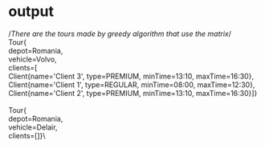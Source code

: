 # output

/*There are the tours made by greedy algorithm that use the matrix*/\
Tour{\
depot=Romania,\
vehicle=Volvo,\
clients=[\
Client{name='Client 3', type=PREMIUM, minTime=13:10, maxTime=16:30},\
Client{name='Client 1', type=REGULAR, minTime=08:00, maxTime=12:30},\
Client{name='Client 2', type=PREMIUM, minTime=13:10, maxTime=16:30}]}\
\
Tour{\
depot=Romania,\
vehicle=Delair,\
clients=[]}\